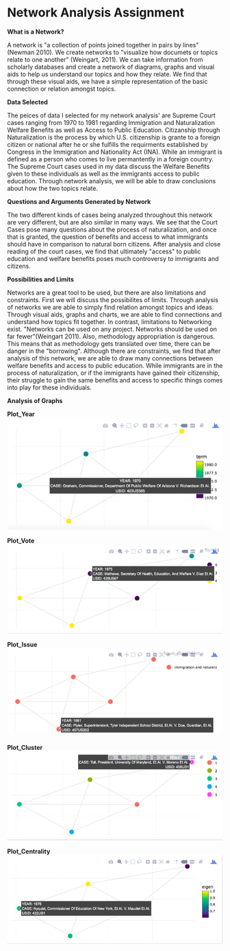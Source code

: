 
# Network Analysis Assignment

**What is a Network?**

A network is "a collection of points joined together in pairs by lines" (Newman 2010). We create networks to "visualize how documets or topics relate to one another" (Weingart, 2011). We can take information from scholarly databases and create a network of diagrams, graphs and visual aids to help us understand our topics and how they relate. We find that through these visual aids, we have a simple representation of the basic connection or relation amongst topics. 

**Data Selected**

The peices of data I selected for my network analysis' are Supreme Court cases ranging from 1970 to 1981 regarding Immigration and Naturalization Welfare Benefits as well as Access to Public Education. Citizanship through Naturalization is the process by which U.S. citizenship is grante to a foreign citizen or national after he or she fulfills the requirments established by Congress in the Immigration and Nationality Act (INA). While an immigrant is defined as a person who comes to live permantently in a foreign country. The Supreme Court cases used in my data discuss the Welfare Benefits given to these individuals as well as the immigrants access to public education. Through network analysis, we will be able to draw conclusions about how the two topics relate. 

**Questions and Arguments Generated by Network**

The two different kinds of cases being analyzed throughout this network are very different, but are also similar in many ways. We see that the Court Cases pose many questions about the process of naturalization, and once that is granted, the question of benefits and access to what immigrants should have in comparison to natural born citizens. After analysis and close reading of the court cases, we find that ultimately "access" to public education and welfare benefits poses much controversy to immigrants and citizens.

**Possibilities and Limits**

Networks are a great tool to be used, but there are also limitations and constraints. First we will discuss the possibilites of limits. Through analysis of networks we are able to simply find relation amongst topics and ideas. Through visual aids, graphs and charts, we are able to find connections and understand how topics fit together. In contrast, limitations to Networking exist. "Networks can be used on any project. Networks should be used on far fewer"(Weingart 2011). Also, methodology appropriation is dangerous. This means that as methodology gets translated over time, there can be danger in the "borrowing". Although there are constraints, we find that after analysis of this network, we are able to draw many connections between welfare benefits and access to public education. While immigrants are in the process of naturalization, or if the immigrants have gained their citizenship, their struggle to gain the same benefits and access to specific things comes into play for these individuals. 

**Analysis of Graphs** 

**Plot_Year**
![alt text]( https://github.com/introdh/intro-dh2018-katietritt/blob/master/images/plot%20year.png "Logo Title Text 1")

**Plot_Vote**
![alt text]( https://github.com/introdh/intro-dh2018-katietritt/blob/master/images/plot%20vote.png "Logo Title Text 1")

**Plot_Issue**
![alt text]( https://github.com/introdh/intro-dh2018-katietritt/blob/master/images/plot%20issue.png "Logo Title Text 1")


**Plot_Cluster**
![alt text]( https://github.com/introdh/intro-dh2018-katietritt/blob/master/images/plot%20cluster.png "Logo Title Text 1")


**Plot_Centrality**
![alt text](https://github.com/introdh/intro-dh2018-katietritt/blob/master/images/plot%20centrality.png "Logo Title Text 1")


